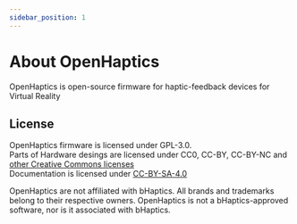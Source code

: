 ```yaml
---
sidebar_position: 1
---
```


# About OpenHaptics

OpenHaptics is open-source firmware for haptic-feedback devices for Virtual Reality

## License

OpenHaptics firmware is licensed under GPL-3.0.  
Parts of Hardware desings are licensed under CC0, CC-BY, CC-BY-NC and [other Creative Commons licenses](https://creativecommons.org/about/cclicenses/)  
Documentation is licensed under [CC-BY-SA-4.0](https://creativecommons.org/licenses/by-sa/4.0/)  

OpenHaptics are not affiliated with bHaptics. All brands and trademarks belong to their respective owners. OpenHaptics is not a bHaptics-approved software, nor is it associated with bHaptics.